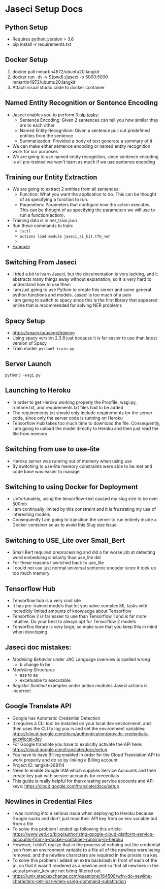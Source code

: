 # Jaseci Setup Docs

## Python Setup
- Requires python_version > 3.6
- pip install -r requirements.txt

## Docker Setup
1. docker pull mmartin4972/ubuntu20:langkit
2. docker run -dt -v ${pwd}:/jaseci -p 5000:5000 mmartin4972/ubuntu20:langkit
3. Attach visual studio code to docker container

## Named Entity Recognition or Sentence Encoding
- Jaseci enables you to perform 3 [nlp tasks](https://github.com/Jaseci-Labs/jaseci/blob/main/jaseci_ai_kit/README.md):
    - Sentence Encoding: Given 2 sentences can tell you how similar they are to each other
    - Named Entity Recognition: Given a sentence pull out predefined entities from the sentence
    - Summarization: Provided a body of text generate a summary of it
- We can make either sentence encoding or named entity recognition work for our purposes
- We are going to use named entity recognition, since sentence encoding is all pre-trained we won't learn as much if we use sentence encoding

## Training our Entity Extraction
- We are going to extract 2 entities from all sentences:
    - Function: What you want the application to do. This can be thought of as specifying a function to run.
    - Parameters: Parameters that configure how the action executes. This can be thought of as specifying the parameters we will use to run a function(action).
- Training data is in ner_train.json
- Run these commands to train:
    - ```jsctl```
    - ```actions load module jaseci_ai_kit.tfm_ner```
    - 
- [Example](https://github.com/Jaseci-Labs/jaseci/blob/main/examples/CanoniCAI/CCAI_codelab.md#train-an-entity-extraction-model)

## Switching From Jaseci
- I tried a bit to learn Jaseci, but the documentation is very lacking, and it abstracts many things away without explanation, so it is very hard to understand how to use them
- I am just going to use Python to create this server and some general python functions and models. Jaseci is too much of a pain
- I am going to switch to spacy since this is the first library that appeared online that is recommended for solving NER problems

## Spacy Setup
- https://spacy.io/usage/training
- Using spacy version 2.3.8 just because it is far easier to use than latest version of Spacy
- Train model: ```python3 train.py```

## Server Launch
```python3 -wsgi.py```

## Launching to Heroku
- In order to get Heroku working properly the Procfile, wsgi.py, runtime.txt, and requirements.txt files had to be added
- The requirements.txt should only include requirements for the server code, since only the server code is running on Heroku
- Tensorflow Hub takes too much time to download the file. Consequently, I am going to upload the model directly to Heroku and then just read the file from memory

## Switching from use to use-lite
- Heroku server was running out of memory when using use
- By switching to use-lite memory constraints were able to be met and code base was easier to manage

## Switching to using Docker for Deployment
- Unfortunately, using the tensorflow-text caused my slug size to be over 500mb
- I am continually limited by this constraint and it is frustrating my use of interesting models
- Consequently I am going to transition the server to run entirely inside a Docker container so as to avoid this Slug size issue

## Switching to USE_Lite over Small_Bert
- Small Bert required preprocessing and did a far worse job at detecting word embedding similarity than use_lite did
- For these reasons I switched back to use_lite
- I could not use just normal universal sentence encoder since it took up too much memory

## Tensorflow Hub
- Tensorflow hub is a very cool site
- It has pre-trained models that let you solve complex ML tasks with incredibly limited amounts of knowledge about Tensorflow
- Tensorflow 2 is far easier to use than Tensorflow 1 and is far more intuitive. Do your best to always opt for Tensorflow 2 models
- Tensorflos library is very large, so make sure that you keep this in mind when developing

## Jaseci doc mistakes:
- *Modelling Behavior* under JAC Language overview is spelled wrong
    - b change to be
- *Modelling Structures*
    - ass to as
    - excetuable to executable
- *Register Sentinel* examples under action modules Jaseci actions is incorrect

## Google Translate API
- Google has Automatic Credential Detection
- It requires a CLI tool be installed on your local dev environment, and then uses the CLI to log you in and set the environment variables: https://cloud.google.com/docs/authentication/provide-credentials-adc#local-dev
- For Google translate you have to explicitly activate the API here: https://cloud.google.com/translate/docs/setup
- You have to have Billing enabled in order for the Cloud Translation API to work properly and do so by linking a Billing account
- Project ID: langkit-368114
- Need to enable Google IAM which supplies Service Accounts and then create key pair with service accounts for credentials
- This guide is really helpful for then creating service accounts and API keys: https://cloud.google.com/translate/docs/setup

## Newlines in Credential Files
- I was running into a serious issue when deploying to Heroku because Google sucks and don't just read their API key from an env variable but from a file
- To solve this problem I ended up following this article: https://www.yeti.co/blog/authorizing-google-cloud-platform-service-accounts-from-a-docker-container-running-in-heroku
- However, I didn't realize that in the process of echoing out the credential json from an environment variable to a file all of the newlines were being removed, and the newline characters are required in the private rsa key.
- To solve this problem I added an extra backslash in front of each of the \n, so that it wasn't rendered as a newline and so that all newlines in the actual private_key are not being filtered out
- https://unix.stackexchange.com/questions/164508/why-do-newline-characters-get-lost-when-using-command-substitution


